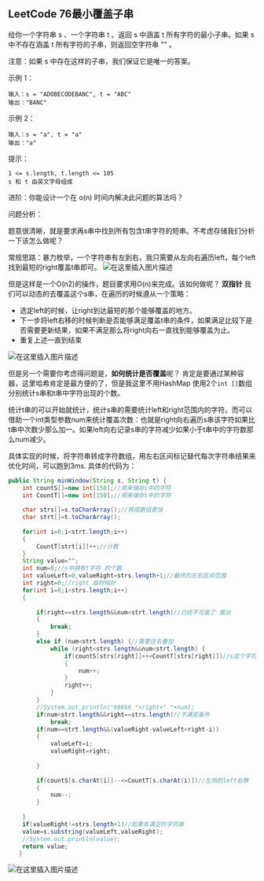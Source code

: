 ## LeetCode 76最小覆盖子串
给你一个字符串 s 、一个字符串 t 。返回 s 中涵盖 t 所有字符的最小子串。如果 s 中不存在涵盖 t 所有字符的子串，则返回空字符串 "" 。

注意：如果 s 中存在这样的子串，我们保证它是唯一的答案。



示例 1：
```
输入：s = "ADOBECODEBANC", t = "ABC"
输出："BANC"
```
示例 2：
```
输入：s = "a", t = "a"
输出："a"
```

提示：
```
1 <= s.length, t.length <= 105
s 和 t 由英文字母组成
```
进阶：你能设计一个在 o(n) 时间内解决此问题的算法吗？


问题分析：

题意很清晰，就是要求再s串中找到所有包含t串字符的短串。不考虑存储我们分析一下该怎么做呢？

常规思路：暴力枚举，一个字符串有左到右，我只需要从左向右遍历left，每个left找到最短的right覆盖t串即可。
![在这里插入图片描述](https://img-blog.csdnimg.cn/2020120518512847.png?x-oss-process=image/watermark,type_ZmFuZ3poZW5naGVpdGk,shadow_10,text_aHR0cHM6Ly9ibG9nLmNzZG4ubmV0L3FxXzQwNjkzMTcx,size_1,color_FFFFFF,t_70)

但是这样是一个O(n2)的操作，题目要求用O(n)来完成。该如何做呢？ **双指针**
我们可以动态的去覆盖这个s串，在遍历的时候遵从一个策略：
- 选定left的时候，让right到达最短的那个能够覆盖的地方。
- 下一步将left右移的时候判断是否能够满足覆盖t串的条件，如果满足比较下是否需要更新结果，如果不满足那么将right向右一直找到能够覆盖为止。
- 重复上述一直到结束

![在这里插入图片描述](https://img-blog.csdnimg.cn/20201205185235208.png?x-oss-process=image/watermark,type_ZmFuZ3poZW5naGVpdGk,shadow_10,text_aHR0cHM6Ly9ibG9nLmNzZG4ubmV0L3FxXzQwNjkzMTcx,size_1,color_FFFFFF,t_70)

但是另一个需要你考虑得问题是，**如何统计是否覆盖**呢？ 
肯定是要通过某种容器，这里哈希肯定是最方便的了，但是我这里不用HashMap 使用2个`int []`数组分别统计s串和t串中字符出现的个数。

统计t串的可以开始就统计，统计s串的需要统计left和right范围内的字符。而可以借助一个int类型参数num来统计覆盖次数：也就是right向右遍历s串该字符如果比t串中次数少那么加一。如果left向右记录s串的字符减少如果小于t串中的字符数那么num减少。

具体实现的时候，将字符串转成字符数组，用左右区间标记替代每次字符串结果来优化时间，可以跑到3ms.
具体的代码为：

```java
public String minWindow(String s, String t) {
    int countS[]=new int[150];//用来储存s中的字符
	int CountT[]=new int[150];//用来储存t中的字符
	
	char strs[]=s.toCharArray();//转成数组更快
	char strt[]=t.toCharArray();
	
	for(int i=0;i<strt.length;i++)
	{
		CountT[strt[i]]++;//计数
	}
	String value="";
	int num=0;//s中拥有t字符 的个数
	int valueLeft=0,valueRight=strs.length+1;//最终的左右区间范围
	int right=0;//right 临时指针
	for(int i=0;i<strs.length;i++)
	{
		
		if(right==strs.length&&num<strt.length)//已经不可能了 推出
		{
			break;
		}
		else if (num<strt.length) {//需要往右叠加
			while (right<strs.length&&num<strt.length) {
				if(countS[strs[right]]++<CountT[strs[right]])//s这个字符数量小于t中这个字符的数量
				{
					num++;
				}
				right++;
			}
		}
		//System.out.println("66666 "+right+" "+num);
		if(num<strt.length&&right==strs.length)//不满足条件
			break;
		if(num==strt.length&&(valueRight-valueLeft>right-i))
		{
			valueLeft=i;
			valueRight=right;
			
		}
		
		if(countS[s.charAt(i)]--<=CountT[s.charAt(i)])//左侧的left右移
		{
			num--;
		}
				
	}
	if(valueRight!=strs.length+1)//如果有满足的字符串
	value=s.substring(valueLeft,valueRight);
	//System.out.println(value);
	return value;
   }
```
![在这里插入图片描述](https://img-blog.csdnimg.cn/20201205181006133.png?x-oss-process=image/watermark,type_ZmFuZ3poZW5naGVpdGk,shadow_10,text_aHR0cHM6Ly9ibG9nLmNzZG4ubmV0L3FxXzQwNjkzMTcx,size_1,color_FFFFFF,t_70)